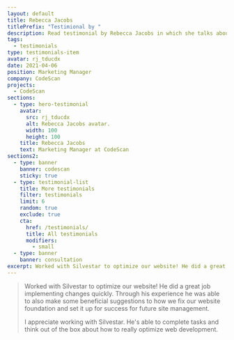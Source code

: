 ```yaml
---
layout: default
title: Rebecca Jacobs
titlePrefix: "Testimional by "
description: Read testimonial by Rebecca Jacobs in which she talks about her positive experience in working with Silvestar Bistrović.
tags:
  - testimonials
type: testimonials-item
avatar: rj_tducdx
date: 2021-04-06
position: Marketing Manager
company: CodeScan
projects:
  - CodeScan
sections:
  - type: hero-testimonial
    avatar:
      src: rj_tducdx
      alt: Rebecca Jacobs avatar.
      width: 100
      height: 100
    title: Rebecca Jacobs
    text: Marketing Manager at CodeScan
sections2:
  - type: banner
    banner: codescan
    sticky: true
  - type: testimonial-list
    title: More testimonials
    filter: testimonials
    limit: 6
    random: true
    exclude: true
    cta:
      href: /testimonials/
      title: All testimonials
      modifiers:
        - small
  - type: banner
    banner: consultation
excerpt: Worked with Silvestar to optimize our website! He did a great job implementing...
---
```


> Worked with Silvestar to optimize our website! He did a great job implementing changes quickly. Through his experience he was able to also make some beneficial suggestions to how we fix our website foundation and set it up for success for future site management.
>
> I appreciate working with Silvestar. He's able to complete tasks and think out of the box about how to really optimize web development.
